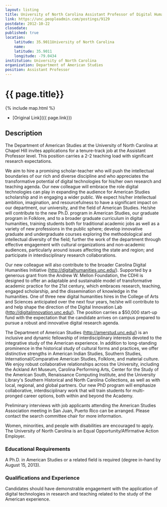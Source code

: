 ```yaml
---
layout: listing
title: University of North Carolina Assistant Professor of Digital Humanities in American Studies
link: https://unc.peopleadmin.com/postings/9129
postdate: 2012-10-22
closedate: 
published: true
location:
    latitude: 35.9011University of North Carolina
    name: 
    latitude: 35.9011
    longitude: -79.0434
institution: University of North Carolina
organization: Department of American Studies
position: Assistant Professor
---
```



# {{ page.title}}

{% include map.html %}



* [Original Link]({{ page.link}})

## Description
The Department of American Studies at the University of North Carolina at Chapel Hill invites applications for a tenure-track job at the Assistant Professor level. This position carries a 2-2 teaching load with significant research expectations.

We aim to hire a promising scholar-teacher who will push the intellectual boundaries of our rich and diverse discipline and who appreciates the transformative potential of digital technologies for his/her own research and teaching agenda. Our new colleague will embrace the role digital technologies can play in expanding the audience for American Studies scholarship and in engaging a wider public. We expect his/her intellectual ambition, imagination, and resourcefulness to have a significant impact on our department, our university, and the field of American Studies. He/she will contribute to the new Ph.D. program in American Studies, our graduate program in Folklore, and to a broader graduate curriculum in digital humanities, training students both for traditional academic jobs as well as a variety of new professions in the public sphere; develop innovative graduate and undergraduate courses exploring the methodological and intellectual diversity of the field; further the work of the department through effective engagement with cultural organizations and non-academic audiences, particularly around issues affecting the state and region; and participate in interdisciplinary research collaborations.

Our new colleague will also contribute to the broader Carolina Digital Humanities Initiative (<http://digitalhumanities.unc.edu/>). Supported by a generous grant from the Andrew W. Mellon Foundation, the CDHI is designed to offer an adaptable and sustainable model of transformative academic practice for the 21st century, which embraces research, teaching, engaged scholarship, and the dissemination of knowledge in the humanities. One of three new digital humanities hires in the College of Arts and Sciences anticipated over the next four years, he/she will contribute to and help shape the direction of the Digital Innovation Lab (<http://digitalinnovation.unc.edu/>). The position carries a $50,000 start-up fund with the expectation that the candidate arrives on campus prepared to pursue a robust and innovative digital research agenda.

The Department of American Studies (<http://amerstud.unc.edu/>) is an inclusive and dynamic fellowship of interdisciplinary interests devoted to the integrative study of the American experience. In addition to long-standing prominence in the historical study of cultural forms and practices, we offer distinctive strengths in American Indian Studies, Southern Studies, International/Comparative American Studies, Folklore, and material culture. We enjoy robust collaborative relationships across the University, including the Ackland Art Museum, Carolina Performing Arts, Center for the Study of the American South, Renaissance Computing Institute, and the University Library's Southern Historical and North Carolina Collections, as well as with local, regional, and global partners. Our new PhD program will emphasize collaborative, interdisciplinary work that will train students for multi-pronged career options, both within and beyond the Academy.

Preliminary interviews with job applicants attending the American Studies Association meeting in San Juan, Puerto Rico can be arranged. Please contact the search committee chair for more information.

Women, minorities, and people with disabilities are encouraged to apply. The University of North Carolina is an Equal Opportunity/Affirmative Action Employer.

### Educational Requirements
A Ph.D. in American Studies or a related field is required (degree in-hand by August 15, 2013).

### Qualifications and Experience
Candidates should have demonstrable engagement with the application of digital technologies in research and teaching related to the study of the American experience.